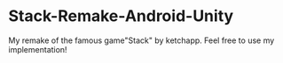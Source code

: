 # Stack-Remake-Android-Unity
My remake of the famous game"Stack" by ketchapp. Feel free to use my implementation!
